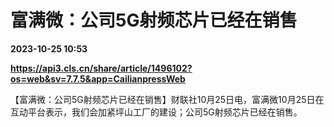 # 富满微：公司5G射频芯片已经在销售

**2023-10-25 10:53**

**https://api3.cls.cn/share/article/1496102?os=web&sv=7.7.5&app=CailianpressWeb**

【富满微：公司5G射频芯片已经在销售】财联社10月25日电，富满微10月25日在互动平台表示，我们会加紧坪山工厂的建设；公司5G射频芯片已经在销售。
